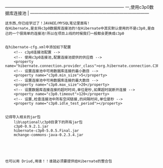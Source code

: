 ――――――――――――――――――――――――――――
一,使用c3p0数据库连接池		|
――――――――――――――――――――――――――――

	这东西,你已经学过了！JAVAEE/MYSQL笔记里面有!
	在Hibernate,是支持c3p0数据库连接池的!在Hibernate中其实默认使用的不是c3p0,是自己的一个很简单的连接池!所以在项目上线的时候我们一般都会更换成c3p0


	在hibernate-cfg.xml中添加如下配置
		<!-- c3p0连接池配置 -->
		<!-- 使用c3p0连接池,配置连接池提供的供应商 -->		
		<property name="hibernate.connection.provider_class">org.hibernate.connection.C3P0ConnectionProvider</property>
		<!-- 设置连接池中可用数据库连接的最小数目 -->
		<property name="c3p0.min_size">5</property>
		<!-- 设置连接池中可用数据库连接的最大数目 -->
		<property name="c3p0.max_size">20</property>
		<!-- 设置数据库连接连接的超时时间,单位是秒,如果超时就断开连接 -->
		<property name="c3p0.timeout">120</property>
		<!-- 设置,检查连接池中所有空闲链接,的间隔时间,单位是秒 -->
		<property name="c3p0.idle_test_period"></property>


	记得导入相关的jar包
		lib\optional\c3p0目录下的所有jar包
		c3p0-0.9.2.1.jar
		hibernate-c3p0-5.0.5.Final.jar
		mchange-commons-java-0.2.3.4.jar


  
	

	也可以用 Driud,用谁！！谁就必须要提供给Hibernate的整合包